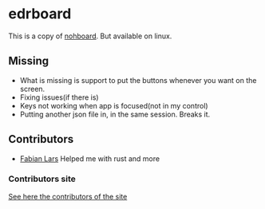 # edrboard
This is a copy of [nohboard](https://github.com/ThoNohT/NohBoard). But available on linux.

## Missing
* What is missing is support to put the buttons whenever you want on the screen.
* Fixing issues(if there is)
* Keys not working when app is focused(not in my control)
* Putting another json file in, in the same session. Breaks it.


## Contributors

* [Fabian Lars](https://github.com/fabianlars) Helped me with rust and more

### Contributors site
[See here the contributors of the site](./docs/README.md)